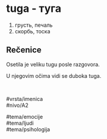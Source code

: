 # tuga - туга

1. грусть, печаль  
2. скорбь, тоска

## Rečenice

Osetila je veliku tugu posle razgovora.  

U njegovim očima vidi se duboka tuga.

<br>

#vrsta/imenica  
#nivo/A2  

#tema/emocije  
#tema/ljudi  
#tema/psihologija  
